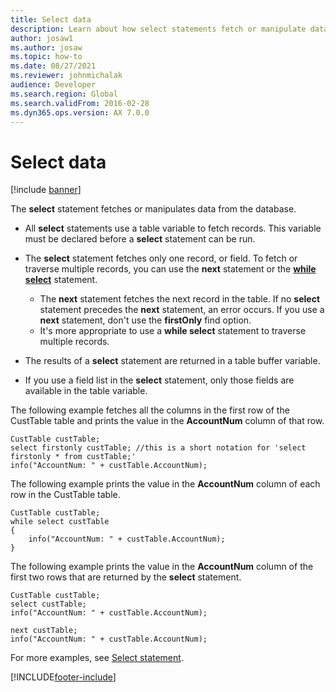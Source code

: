 ```yaml
---
title: Select data
description: Learn about how select statements fetch or manipulate data from databases with examples in the X++ language for the AccountNum column.
author: josaw1
ms.author: josaw
ms.topic: how-to
ms.date: 08/27/2021
ms.reviewer: johnmichalak
audience: Developer
ms.search.region: Global
ms.search.validFrom: 2016-02-28
ms.dyn365.ops.version: AX 7.0.0
---
```


# Select data

[!include [banner](../../includes/banner.md)]

The **select** statement fetches or manipulates data from the database.

+ All **select** statements use a table variable to fetch records. This variable must be declared before a **select** statement can be run.
+ The **select** statement fetches only one record, or field. To fetch or traverse multiple records, you can use the **next** statement or the **[while select](xpp-while-select.md)** statement.

    + The **next** statement fetches the next record in the table. If no **select** statement precedes the **next** statement, an error occurs. If you use a **next** statement, don't use the **firstOnly** find option.
    + It's more appropriate to use a **while select** statement to traverse multiple records.

+ The results of a **select** statement are returned in a table buffer variable.
+ If you use a field list in the **select** statement, only those fields are available in the table variable.

The following example fetches all the columns in the first row of the CustTable table and prints the value in the **AccountNum** column of that row.

```xpp
CustTable custTable;
select firstonly custTable; //this is a short notation for 'select firstonly * from custTable;'  
info("AccountNum: " + custTable.AccountNum);
```

The following example prints the value in the **AccountNum** column of each row in the CustTable table.

```xpp
CustTable custTable;
while select custTable
{
    info("AccountNum: " + custTable.AccountNum);
}
```

The following example prints the value in the **AccountNum** column of the first two rows that are returned by the **select** statement.

```xpp
CustTable custTable;
select custTable;
info("AccountNum: " + custTable.AccountNum);

next custTable;
info("AccountNum: " + custTable.AccountNum);
```

For more examples, see [Select statement](xpp-select-statement.md).

[!INCLUDE[footer-include](../../../../includes/footer-banner.md)]
